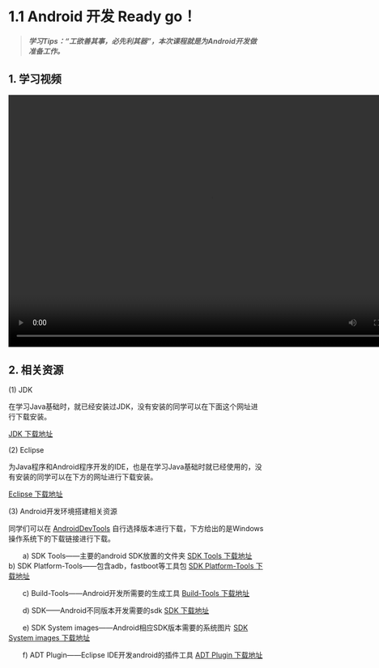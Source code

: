 # 1.1 Android 开发 Ready go！

>##### 学习Tips：“工欲善其事，必先利其器”，本次课程就是为Android开发做准备工作。

## 1. 学习视频

<video src="https://ssl.acfun.tv/block-player-homura.html?salt=166140321#token=ncrev4f6g9yq4cxr;vid=1511472;postMessage=1;autoplay=0;fullscreen=0;from=http://www.acfun.tv;hint=%E5%B0%8F%E8%B4%B4%E5%A3%AB:%E6%89%93%E5%BC%80%E5%8F%B3%E4%BE%A7%E5%BC%B9%E5%B9%95%E5%88%97%E8%A1%A8%E5%90%8E%EF%BC%8C%E5%8F%AF%E4%BB%A5%E5%9C%A8%E5%88%97%E8%A1%A8%E4%B8%8B%E6%96%B9%E5%BC%80%E5%90%AF%E5%90%88%E5%B9%B6%E9%87%8D%E5%A4%8D%E5%BC%B9%E5%B9%95%E3%80%81%E8%BF%9E%E6%92%AD%E6%A8%A1%E5%BC%8F%E7%AD%89%E5%8A%9F%E8%83%BD" width="800" height="498" controls="controls">
</video>

## 2. 相关资源

(1) JDK

在学习Java基础时，就已经安装过JDK，没有安装的同学可以在下面这个网址进行下载安装。

[JDK 下载地址](http://www.oracle.com/technetwork/java/javase/downloads/index-jsp-138363.html)

(2) Eclipse

为Java程序和Android程序开发的IDE，也是在学习Java基础时就已经使用的，没有安装的同学可以在下方的网址进行下载安装。

[Eclipse 下载地址](http://www.eclipse.org/downloads/)

(3) Android开发环境搭建相关资源

同学们可以在 [AndroidDevTools](http://www.androiddevtools.cn/) 自行选择版本进行下载，下方给出的是Windows操作系统下的下载链接进行下载。

　　a) SDK Tools——主要的android SDK放置的文件夹 [SDK Tools 下载地址](http://cs.ananas.chaoxing.com/download/55e94057e4b030b228d9a327)
　　
　　b) SDK Platform-Tools——包含adb，fastboot等工具包 [SDK Platform-Tools 下载地址](http://cs.ananas.chaoxing.com/download/55e9417ae4b030b228d9a343)
  
　　c) Build-Tools——Android开发所需要的生成工具 [Build-Tools 下载地址](http://cs.ananas.chaoxing.com/download/55e941dde4b030b228d9a346)
  
　　d) SDK——Android不同版本开发需要的sdk [SDK 下载地址](http://cs.ananas.chaoxing.com/download/55e94275e4b030b228d9a34d)
  
　　e) SDK System images——Android相应SDK版本需要的系统图片 [SDK System images 下载地址](http://cs.ananas.chaoxing.com/download/55e9456fe4b030b228d9a3b5)
  
　　f) ADT Plugin——Eclipse IDE开发android的插件工具 [ADT Plugin 下载地址](http://cs.ananas.chaoxing.com/download/55e946d7e4b030b228d9a407)
  